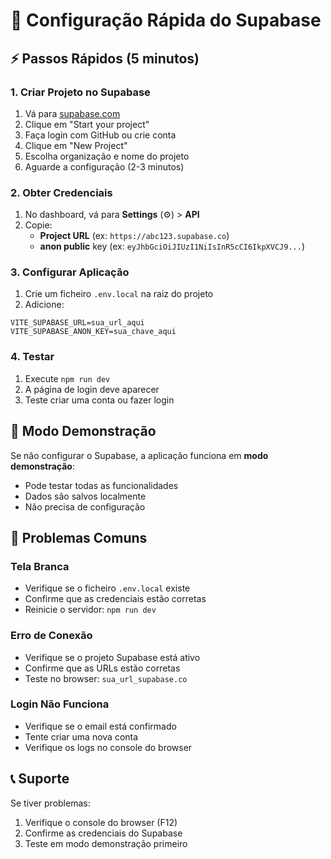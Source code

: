 # 🚀 Configuração Rápida do Supabase

## ⚡ Passos Rápidos (5 minutos)

### 1. Criar Projeto no Supabase
1. Vá para [supabase.com](https://supabase.com)
2. Clique em "Start your project"
3. Faça login com GitHub ou crie conta
4. Clique em "New Project"
5. Escolha organização e nome do projeto
6. Aguarde a configuração (2-3 minutos)

### 2. Obter Credenciais
1. No dashboard, vá para **Settings** (⚙️) > **API**
2. Copie:
   - **Project URL** (ex: `https://abc123.supabase.co`)
   - **anon public** key (ex: `eyJhbGciOiJIUzI1NiIsInR5cCI6IkpXVCJ9...`)

### 3. Configurar Aplicação
1. Crie um ficheiro `.env.local` na raiz do projeto
2. Adicione:
```env
VITE_SUPABASE_URL=sua_url_aqui
VITE_SUPABASE_ANON_KEY=sua_chave_aqui
```

### 4. Testar
1. Execute `npm run dev`
2. A página de login deve aparecer
3. Teste criar uma conta ou fazer login

## 🎯 Modo Demonstração

Se não configurar o Supabase, a aplicação funciona em **modo demonstração**:
- Pode testar todas as funcionalidades
- Dados são salvos localmente
- Não precisa de configuração

## 🔧 Problemas Comuns

### Tela Branca
- Verifique se o ficheiro `.env.local` existe
- Confirme que as credenciais estão corretas
- Reinicie o servidor: `npm run dev`

### Erro de Conexão
- Verifique se o projeto Supabase está ativo
- Confirme que as URLs estão corretas
- Teste no browser: `sua_url_supabase.co`

### Login Não Funciona
- Verifique se o email está confirmado
- Tente criar uma nova conta
- Verifique os logs no console do browser

## 📞 Suporte

Se tiver problemas:
1. Verifique o console do browser (F12)
2. Confirme as credenciais do Supabase
3. Teste em modo demonstração primeiro 